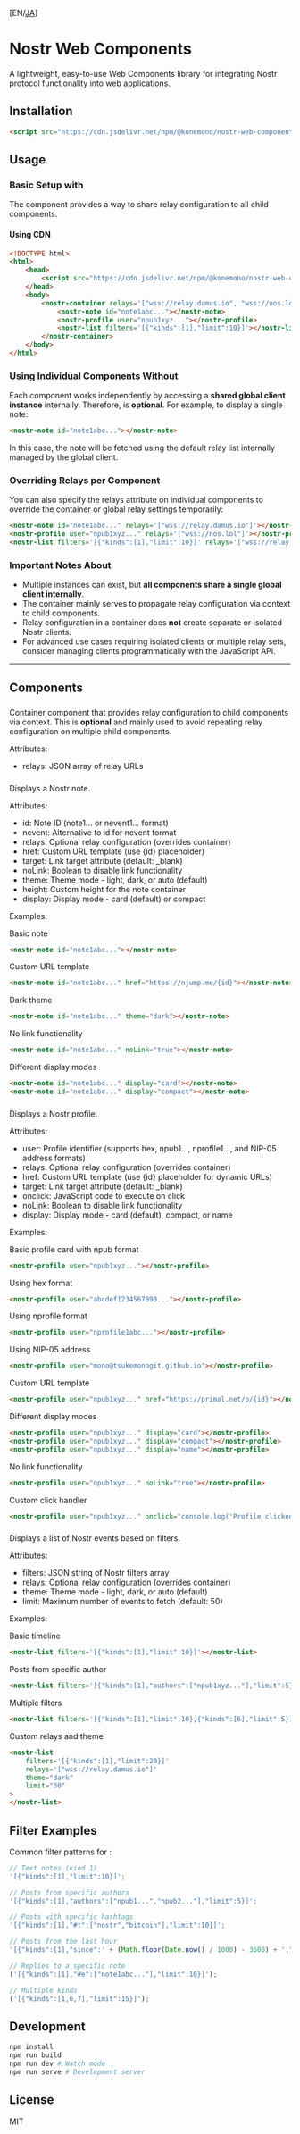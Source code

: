 [EN/[JA](./README-ja.md)]

# Nostr Web Components

A lightweight, easy-to-use Web Components library for integrating Nostr protocol functionality into web applications.

## Installation

```html
<script src="https://cdn.jsdelivr.net/npm/@konemono/nostr-web-components@latest/dist/nostr-web-components.iife.min.js"></script>
```

## Usage

### Basic Setup with <nostr-container>

The <nostr-container> component provides a way to share relay configuration to all child components.

#### Using CDN

```html
<!DOCTYPE html>
<html>
	<head>
		<script src="https://cdn.jsdelivr.net/npm/@konemono/nostr-web-components@latest/dist/nostr-web-components.iife.min.js"></script>
	</head>
	<body>
		<nostr-container relays='["wss://relay.damus.io", "wss://nos.lol"]'>
			<nostr-note id="note1abc..."></nostr-note>
			<nostr-profile user="npub1xyz..."></nostr-profile>
			<nostr-list filters='[{"kinds":[1],"limit":10}]'></nostr-list>
		</nostr-container>
	</body>
</html>
```

### Using Individual Components Without <nostr-container>

Each component works independently by accessing a **shared global client instance** internally. Therefore, <nostr-container> is **optional**. For example, to display a single note:

```html
<nostr-note id="note1abc..."></nostr-note>
```

In this case, the note will be fetched using the default relay list internally managed by the global client.

### Overriding Relays per Component

You can also specify the relays attribute on individual components to override the container or global relay settings temporarily:

```html
<nostr-note id="note1abc..." relays='["wss://relay.damus.io"]'></nostr-note>
<nostr-profile user="npub1xyz..." relays='["wss://nos.lol"]'></nostr-profile>
<nostr-list filters='[{"kinds":[1],"limit":10}]' relays='["wss://relay.damus.io"]'></nostr-list>
```

### Important Notes About <nostr-container>

- Multiple <nostr-container> instances can exist, but **all components share a single global client internally**.
- The container mainly serves to propagate relay configuration via context to child components.
- Relay configuration in a container does **not** create separate or isolated Nostr clients.
- For advanced use cases requiring isolated clients or multiple relay sets, consider managing clients programmatically with the JavaScript API.

---

## Components

### <nostr-container>

Container component that provides relay configuration to child components via context. This is **optional** and mainly used to avoid repeating relay configuration on multiple child components.

Attributes:

- relays: JSON array of relay URLs

### <nostr-note>

Displays a Nostr note.

Attributes:

- id: Note ID (note1... or nevent1... format)
- nevent: Alternative to id for nevent format
- relays: Optional relay configuration (overrides container)
- href: Custom URL template (use {id} placeholder)
- target: Link target attribute (default: \_blank)
- noLink: Boolean to disable link functionality
- theme: Theme mode - light, dark, or auto (default)
- height: Custom height for the note container
- display: Display mode - card (default) or compact

Examples:

Basic note

```html
<nostr-note id="note1abc..."></nostr-note>
```

Custom URL template

```html
<nostr-note id="note1abc..." href="https://njump.me/{id}"></nostr-note>
```

Dark theme

```html
<nostr-note id="note1abc..." theme="dark"></nostr-note>
```

No link functionality

```html
<nostr-note id="note1abc..." noLink="true"></nostr-note>
```

Different display modes

```html
<nostr-note id="note1abc..." display="card"></nostr-note>
<nostr-note id="note1abc..." display="compact"></nostr-note>
```

### <nostr-profile>

Displays a Nostr profile.

Attributes:

- user: Profile identifier (supports hex, npub1..., nprofile1..., and NIP-05 address formats)
- relays: Optional relay configuration (overrides container)
- href: Custom URL template (use {id} placeholder for dynamic URLs)
- target: Link target attribute (default: \_blank)
- onclick: JavaScript code to execute on click
- noLink: Boolean to disable link functionality
- display: Display mode - card (default), compact, or name

Examples:

Basic profile card with npub format

```html
<nostr-profile user="npub1xyz..."></nostr-profile>
```

Using hex format

```html
<nostr-profile user="abcdef1234567890..."></nostr-profile>
```

Using nprofile format

```html
<nostr-profile user="nprofile1abc..."></nostr-profile>
```

Using NIP-05 address

```html
<nostr-profile user="mono@tsukemonogit.github.io"></nostr-profile>
```

Custom URL template

```html
<nostr-profile user="npub1xyz..." href="https://primal.net/p/{id}"></nostr-profile>
```

Different display modes

```html
<nostr-profile user="npub1xyz..." display="card"></nostr-profile>
<nostr-profile user="npub1xyz..." display="compact"></nostr-profile>
<nostr-profile user="npub1xyz..." display="name"></nostr-profile>
```

No link functionality

```html
<nostr-profile user="npub1xyz..." noLink="true"></nostr-profile>
```

Custom click handler

```html
<nostr-profile user="npub1xyz..." onclick="console.log('Profile clicked')"></nostr-profile>
```

### <nostr-list>

Displays a list of Nostr events based on filters.

Attributes:

- filters: JSON string of Nostr filters array
- relays: Optional relay configuration (overrides container)
- theme: Theme mode - light, dark, or auto (default)
- limit: Maximum number of events to fetch (default: 50)

Examples:

Basic timeline

```html
<nostr-list filters='[{"kinds":[1],"limit":10}]'></nostr-list>
```

Posts from specific author

```html
<nostr-list filters='[{"kinds":[1],"authors":["npub1xyz..."],"limit":5}]'></nostr-list>
```

Multiple filters

```html
<nostr-list filters='[{"kinds":[1],"limit":10},{"kinds":[6],"limit":5}]'> </nostr-list>
```

Custom relays and theme

```html
<nostr-list
	filters='[{"kinds":[1],"limit":20}]'
	relays='["wss://relay.damus.io"]'
	theme="dark"
	limit="30"
>
</nostr-list>
```

## Filter Examples

Common filter patterns for <nostr-list>:

```js
// Text notes (kind 1)
'[{"kinds":[1],"limit":10}]';

// Posts from specific authors
'[{"kinds":[1],"authors":["npub1...","npub2..."],"limit":5}]';

// Posts with specific hashtags
'[{"kinds":[1],"#t":["nostr","bitcoin"],"limit":10}]';

// Posts from the last hour
'[{"kinds":[1],"since":' + (Math.floor(Date.now() / 1000) - 3600) + ',"limit":20}]';

// Replies to a specific note
('[{"kinds":[1],"#e":["note1abc..."],"limit":10}]');

// Multiple kinds
('[{"kinds":[1,6,7],"limit":15}]');
```

## Development

```bash
npm install
npm run build
npm run dev # Watch mode
npm run serve # Development server
```

## License

MIT
